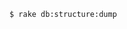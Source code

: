 <!-- usedin: [ _includes/_inlines/Tutorials/common/2013-09-26-db-structure-dump-error/2013-09-26-db-structure-dump-error_the-basics-v1.md] -->

```
$ rake db:structure:dump
```
